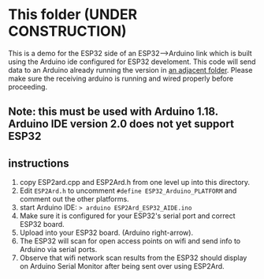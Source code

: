 # This folder  (UNDER CONSTRUCTION)

This is a demo for the ESP32 side of an ESP32-->Arduino link which is built using the Arduino ide 
configured for ESP32 develoment.   This code will send data to an Arduino already running the version in
[an adjacent folder](https://github.com/blake5634/ESP2Ard/tree/main/TestsDemos/ESP2Ard_Ard_AIDE).  Please make sure the receiving arduino is running and wired properly before proceeding.

## Note: this must be used with Arduino 1.18.  Arduino IDE version 2.0 does not yet support ESP32

## instructions
1) copy ESP2ard.cpp and ESP2Ard.h from one level up into this directory.
2) Edit `ESP2Ard.h` to uncomment `#define ESP32_Arduino_PLATFORM` and comment out the other platforms.
3) start Arduino IDE: `> arduino ESP2Ard_ESP32_AIDE.ino`
4) Make sure it is configured for your ESP32's serial port and correct ESP32 board. 
5) Upload into your ESP32 board. (Arduino right-arrow).
6) The ESP32 will scan for open access points on wifi and send info to Arduino
via serial ports.
7) Observe that wifi network scan results from the ESP32 should display on Arduino Serial Monitor after being sent over using ESP2Ard.
